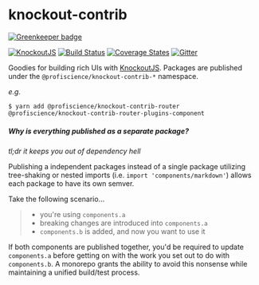 # knockout-contrib

[![Greenkeeper badge](https://badges.greenkeeper.io/Profiscience/knockout-contrib.svg)](https://greenkeeper.io/)

[![KnockoutJS][knockout-shield]][KnockoutJS]
[![Build Status][travis-ci-shield]][travis-ci]
[![Coverage States][codecov-shield]][codecov]
[![Gitter][gitter-shield]][gitter]

Goodies for building rich UIs with [KnockoutJS][]. Packages are published under the `@profiscience/knockout-contrib-*` namespace.

_e.g._
```shell
$ yarn add @profiscience/knockout-contrib-router @profiscience/knockout-contrib-router-plugins-component
```

##### Why is everything published as a separate package?

_tl;dr it keeps you out of dependency hell_

Publishing a independent packages instead of a single package utilizing tree-shaking or nested imports (i.e. `import 'components/markdown'`) allows each package to have its own semver.

Take the following scenario...

> - you're using `components.a`
> - breaking changes are introduced into `components.a`
> - `components.b` is added, and now you want to use it

If both components are published together, you'd be required to update `components.a` before getting on with the work you set out to do with `components.b`. A monorepo grants the ability to avoid this nonsense while maintaining a unified build/test process.

[KnockoutJS]: https://knockoutjs.com

[knockout-shield]: https://img.shields.io/badge/KnockoutJS-v3.5.0--beta-red.svg

[travis-ci]: https://travis-ci.org/Profiscience/knockout-contrib/
[travis-ci-shield]: https://img.shields.io/travis/Profiscience/knockout-contrib/master.svg

[codecov]: https://codecov.io/gh/Profiscience/knockout-contrib
[codecov-shield]: https://img.shields.io/codecov/c/github/Profiscience/knockout-contrib.svg

[gitter]: https://gitter.im/Profiscience/knockout-contrib
[gitter-shield]: https://img.shields.io/gitter/room/profiscience/knockout-contrib.svg